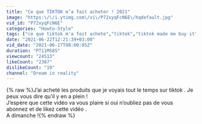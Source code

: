 ```yaml
---
title: "Ce que TIKTOK m’a fait acheter ! 2021"
image: "https:\/\/i.ytimg.com\/vi\/P72xyqFcN6E\/hqdefault.jpg"
vid_id: "P72xyqFcN6E"
categories: "Howto-Style"
tags: ["ce que tiktok m'a fait achete","tiktok","tiktok made me buy it"]
date: "2021-06-22T12:21:39+03:00"
vid_date: "2021-06-17T08:00:05Z"
duration: "PT11M58S"
viewcount: "24513"
likeCount: "2387"
dislikeCount: "19"
channel: "Dream in reality"
---
```

{% raw %}J’ai acheté les produits que je voyais tout le temps sur tiktok . Je peux vous dire qu’il y en a plein !<br />J’espère que cette vidéo va vous plaire si oui n’oubliez pas de vous abonnez et de likez cette vidéo .<br />A dimanche !{% endraw %}
